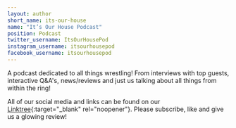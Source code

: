 ```yaml
---
layout: author
short_name: its-our-house
name: "It’s Our House Podcast"
position: Podcast
twitter_username: ItsOurHousePod
instagram_username: itsourhousepod
facebook_username: itsourhousepod
---
```

A podcast dedicated to all things wrestling! From interviews with top guests, interactive Q&A's, news/reviews and just us talking about all things from within the ring!

All of our social media and links can be found on our [Linktree](http://linktr.ee/itsourhousepod){:target="_blank" rel="noopener"}. Please subscribe, like and give us a glowing review!

